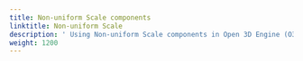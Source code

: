 ```yaml
---
title: Non-uniform Scale components
linktitle: Non-uniform Scale
description: ' Using Non-uniform Scale components in Open 3D Engine (O3DE). '
weight: 1200
---
```

